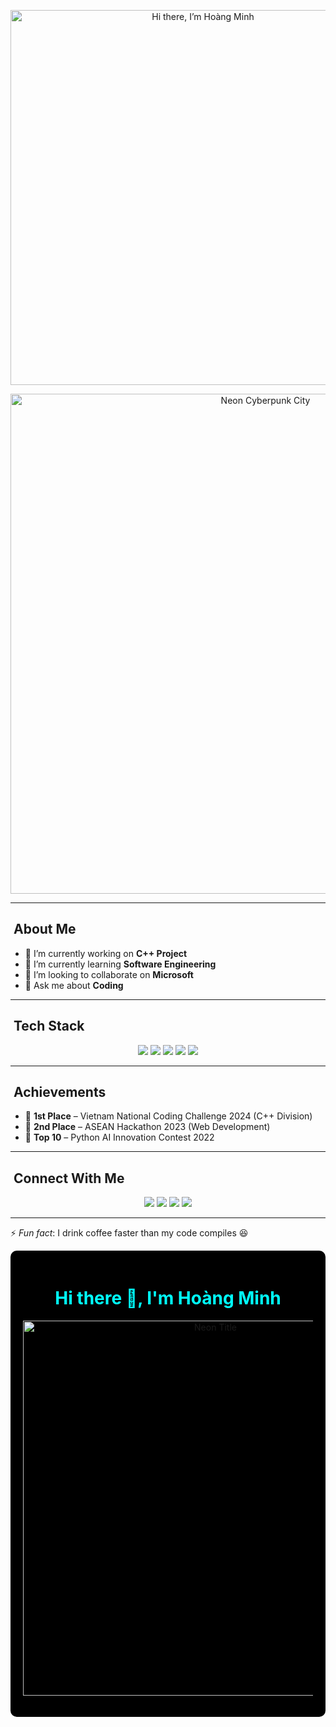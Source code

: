 <p align="center">
  <img src="assets/neon-title.png" alt="Hi there, I’m Hoàng Minh" width="600" />
</p>

<p align="center">
  <img src="assets/cyberpunk-bg.png" alt="Neon Cyberpunk City" width="800" />
</p>

---

## ​ About Me  
- 🔭 I’m currently working on **C++ Project**  
- 🌱 I’m currently learning **Software Engineering**  
- 👯 I’m looking to collaborate on **Microsoft**  
- 💬 Ask me about **Coding**  

---

## ​ Tech Stack  

<p align="center">
  <img src="https://img.shields.io/badge/C-00599C?style=for-the-badge&logo=c&logoColor=white" />
  <img src="https://img.shields.io/badge/C++-00599C?style=for-the-badge&logo=cplusplus&logoColor=white" />
  <img src="https://img.shields.io/badge/Python-3776AB?style=for-the-badge&logo=python&logoColor=white" />
  <img src="https://img.shields.io/badge/HTML5-E34F26?style=for-the-badge&logo=html5&logoColor=white" />
  <img src="https://img.shields.io/badge/Next.js-000000?style=for-the-badge&logo=nextdotjs&logoColor=white" />
</p>

---

## ​ Achievements  

- 🥇 **1st Place** – Vietnam National Coding Challenge 2024 (C++ Division)  
- 🥈 **2nd Place** – ASEAN Hackathon 2023 (Web Development)  
- 🏅 **Top 10** – Python AI Innovation Contest 2022  

---

## ​ Connect With Me  

<p align="center">
  <a href="https://facebook.com/yourusername"><img src="https://img.shields.io/badge/Facebook-1877F2?style=for-the-badge&logo=facebook&logoColor=white"></a>
  <a href="https://instagram.com/yourusername"><img src="https://img.shields.io/badge/Instagram-E4405F?style=for-the-badge&logo=instagram&logoColor=white"></a>
  <a href="#"><img src="https://img.shields.io/badge/Zalo-0068FF?style=for-the-badge&logo=zalo&logoColor=white"></a>
  <a href="https://discord.gg/yourserver"><img src="https://img.shields.io/badge/Discord-5865F2?style=for-the-badge&logo=discord&logoColor=white"></a>
</p>

---

⚡ *Fun fact*: I drink coffee faster than my code compiles 😆

<div style="background-color:black; padding:20px; border-radius:10px;">
  <h1 align="center" style="color:#00ffff;">
    Hi there 👋, I'm Hoàng Minh
  </h1>
  <p align="center">
    <img src="assets/neon-title.png" alt="Neon Title" width="600"/>
  </p>
</div>

